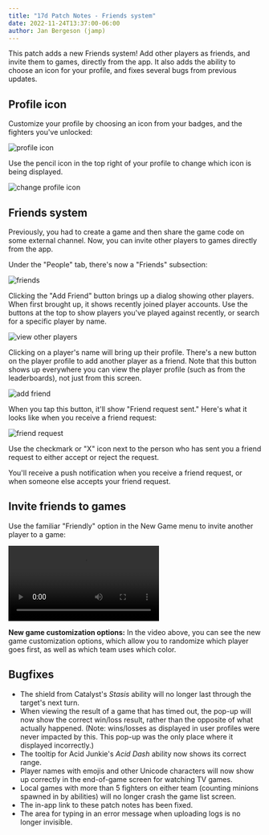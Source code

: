 ```yaml
---
title: "17d Patch Notes - Friends system"
date: 2022-11-24T13:37:00-06:00
author: Jan Bergeson (jamp)
---
```


This patch adds a new Friends system! Add other players as friends, and invite them to games, directly from the app. It also adds the ability to choose an icon for your profile, and fixes several bugs from previous updates.

## Profile icon

Customize your profile by choosing an icon from your badges, and the fighters you've unlocked:

<div class="smallish-img">

![profile icon](/img/17d/profile-icon.png)

</div>

Use the pencil icon in the top right of your profile to change which icon is being displayed.

<div class="smallish-img">

![change profile icon](/img/17d/change-profile-icon.png)

</div>

## Friends system

Previously, you had to create a game and then share the game code on some external channel. Now, you can invite other players to games directly from the app.

Under the "People" tab, there's now a "Friends" subsection:

<div class="smallish-img">

![friends](/img/17d/1.png)

</div>

Clicking the "Add Friend" button brings up a dialog showing other players. When first brought up, it shows recently joined player accounts. Use the buttons at the top to show players you've played against recently, or search for a specific player by name.

<div class="smallish-img">

![view other players](/img/17d/2.png)

</div>

Clicking on a player's name will bring up their profile. There's a new button on the player profile to add another player as a friend. Note that this button shows up everywhere you can view the player profile (such as from the leaderboards), not just from this screen.

<div class="smallish-img">

![add friend](/img/17d/3.png)

</div>

When you tap this button, it'll show "Friend request sent." Here's what it looks like when you receive a friend request:

<div class="smallish-img">

![friend request](/img/17d/friend-request.png)

</div>

Use the checkmark or "X" icon next to the person who has sent you a friend request to either accept or reject the request.

You'll receive a push notification when you receive a friend request, or when someone else accepts your friend request.

## Invite friends to games

Use the familiar "Friendly" option in the New Game menu to invite another player to a game:

<video autoplay="true" controls="true" style="max-width: 300px" src="/img/17d/invite-to-game.mp4"></video>

**New game customization options:** In the video above, you can see the new game customization options, which allow you to randomize which player goes first, as well as which team uses which color.

## Bugfixes

- The shield from Catalyst's *Stasis* ability will no longer last through the target's next turn.
- When viewing the result of a game that has timed out, the pop-up will now show the correct win/loss result, rather than the opposite of what actually happened. (Note: wins/losses as displayed in user profiles were never impacted by this. This pop-up was the only place where it displayed incorrectly.)
- The tooltip for Acid Junkie's *Acid Dash* ability now shows its correct range.
- Player names with emojis and other Unicode characters will now show up correctly in the end-of-game screen for watching TV games.
- Local games with more than 5 fighters on either team (counting minions spawned in by abilities) will no longer crash the game list screen.
- The in-app link to these patch notes has been fixed.
- The area for typing in an error message when uploading logs is no longer invisible.
